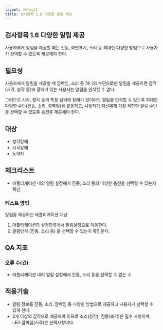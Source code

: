 ```yaml
---
layout: default
title: 검사항목 1.6 다양한 알림 제공
---
```


## 검사항목 1.6 다양한 알림 제공
사용자에게 알림을 제공할 때는 진동, 화면표시, 소리 등 최대한 다양한 방법으로 사용자가 선택할 수 있도록 제공해야 한다.

## 필요성
사용자에게 알림을 제공할 때 깜빡임, 소리 등 하나의 수단으로만 알림을 제공하면 감각(시각, 청각 등)에 장애가 있는 사용자는 알림을 인식할 수 없다.

그러므로 시각, 청각 등의 특정 감각에 장애가 있더라도 알림을 인식할 수 있도록 최대한 다양한 수단(진동, 소리, 깜빡임)을 활용하고, 사용자가 자신에게 가장 적합한 알림 수단을 선택할 수 있도록 옵션을 제공해야 한다.

## 대상
* 청각장애
* 시각장애
* 노약자


## 체크리스트
* 애플리케이션 내의 알림 설정에서 진동, 소리 등의 다양한 옵션을 선택할 수 있는지 확인

### 테스트 방법
알림을 제공하는 애플리케이션 대상
1. 애플리케이션의 설정항목에서 알림설정으로 이동한다.
1. 알림방식 (진동, 소리 등) 을 선택할 수 있는지 확인한다.

## QA 지표
### 오류 수(건)
* 애플리케이션 내의 알림 설정에서 진동, 소리 등을 선택할 수 없는 수


## 적용기술
* 알림 정보를 진동, 소리, 깜빡임 등 다양한 방법으로 제공하고 사용자가 선택할 수 있게 한다.
* 2개 이상의 감각으로 제공해야 하므로 소리(청각), 진동(촉각)은 필수 사항이며, LED 깜빡임(시각)은 선택사항이다.
